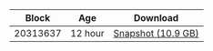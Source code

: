|     Block   |     Age     |   Download  |
| ----------- | ----------- | ----------- |
|   20313637   |  12 hour | [Snapshot (10.9 GB)](https://s3.eu-central-1.amazonaws.com/w3coins.io/snapshots/band-mainnet/band_snapsot_latest.tar.lz4)  |

